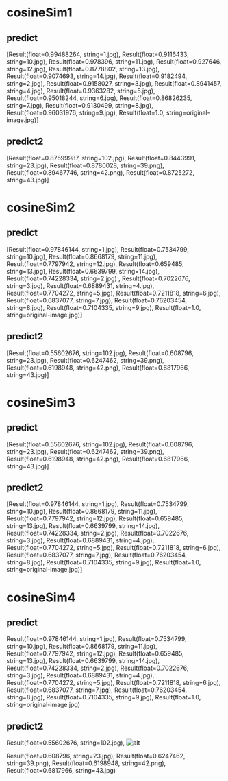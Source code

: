 # cosineSim1

## predict
[Result(float=0.99488264, string=1.jpg),
 Result(float=0.9116433, string=10.jpg),
 Result(float=0.978396, string=11.jpg),
 Result(float=0.927646, string=12.jpg),
 Result(float=0.8778802, string=13.jpg),
 Result(float=0.9074693, string=14.jpg),
 Result(float=0.9182494, string=2.jpg),
 Result(float=0.9158027, string=3.jpg),
 Result(float=0.8941457, string=4.jpg),
 Result(float=0.9363282, string=5.jpg), 
Result(float=0.95018244, string=6.jpg),
 Result(float=0.86826235, string=7.jpg),
 Result(float=0.9130499, string=8.jpg),
 Result(float=0.96031976, string=9.jpg),
 Result(float=1.0, string=original-image.jpg)]

## predict2
[Result(float=0.87599987, string=102.jpg), 
Result(float=0.8443991, string=23.jpg),
 Result(float=0.8780028, string=39.png), 
Result(float=0.89467746, string=42.png), 
Result(float=0.8725272, string=43.jpg)]

# cosineSim2

## predict
[Result(float=0.97846144, string=1.jpg),
 Result(float=0.7534799, string=10.jpg),
 Result(float=0.8668179, string=11.jpg),
 Result(float=0.7797942, string=12.jpg),
 Result(float=0.659485, string=13.jpg), 
Result(float=0.6639799, string=14.jpg),
 Result(float=0.74228334, string=2.jpg)
, Result(float=0.7022676, string=3.jpg),
 Result(float=0.6889431, string=4.jpg),
 Result(float=0.7704272, string=5.jpg),
 Result(float=0.7211818, string=6.jpg),
 Result(float=0.6837077, string=7.jpg),
 Result(float=0.76203454, string=8.jpg),
 Result(float=0.7104335, string=9.jpg), 
Result(float=1.0, string=original-image.jpg)]

## predict2
[Result(float=0.55602676, string=102.jpg), 
Result(float=0.608796, string=23.jpg),
 Result(float=0.6247462, string=39.png), 
Result(float=0.6198948, string=42.png),
 Result(float=0.6817966, string=43.jpg)]


# cosineSim3

## predict
[Result(float=0.55602676, string=102.jpg),
 Result(float=0.608796, string=23.jpg),
 Result(float=0.6247462, string=39.png),
 Result(float=0.6198948, string=42.png),
 Result(float=0.6817966, string=43.jpg)]

## predict2
[Result(float=0.97846144, string=1.jpg),
 Result(float=0.7534799, string=10.jpg),
 Result(float=0.8668179, string=11.jpg),
 Result(float=0.7797942, string=12.jpg),
 Result(float=0.659485, string=13.jpg),
 Result(float=0.6639799, string=14.jpg), 
Result(float=0.74228334, string=2.jpg),
 Result(float=0.7022676, string=3.jpg),
 Result(float=0.6889431, string=4.jpg),
 Result(float=0.7704272, string=5.jpg),
 Result(float=0.7211818, string=6.jpg),
 Result(float=0.6837077, string=7.jpg),
 Result(float=0.76203454, string=8.jpg),
 Result(float=0.7104335, string=9.jpg), 
Result(float=1.0, string=original-image.jpg)]


# cosineSim4

## predict
Result(float=0.97846144, string=1.jpg),
 Result(float=0.7534799, string=10.jpg),
 Result(float=0.8668179, string=11.jpg),
 Result(float=0.7797942, string=12.jpg),
 Result(float=0.659485, string=13.jpg),
 Result(float=0.6639799, string=14.jpg),
 Result(float=0.74228334, string=2.jpg),
 Result(float=0.7022676, string=3.jpg),
 Result(float=0.6889431, string=4.jpg),
 Result(float=0.7704272, string=5.jpg),
 Result(float=0.7211818, string=6.jpg),
 Result(float=0.6837077, string=7.jpg),
 Result(float=0.76203454, string=8.jpg),
 Result(float=0.7104335, string=9.jpg),
 Result(float=1.0, string=original-image.jpg)

## predict2
Result(float=0.55602676, string=102.jpg),
![alt](https://github.com/alvitoZ/test-predict-image/blob/master/predict2/102.jpg)

 Result(float=0.608796, string=23.jpg),
 Result(float=0.6247462, string=39.png),
 Result(float=0.6198948, string=42.png),
 Result(float=0.6817966, string=43.jpg)





